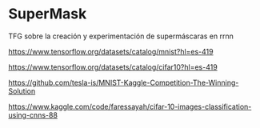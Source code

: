# SuperMask
TFG sobre la creación y experimentación de supermáscaras en rrnn

https://www.tensorflow.org/datasets/catalog/mnist?hl=es-419

https://www.tensorflow.org/datasets/catalog/cifar10?hl=es-419

https://github.com/tesla-is/MNIST-Kaggle-Competition-The-Winning-Solution

https://www.kaggle.com/code/faressayah/cifar-10-images-classification-using-cnns-88
